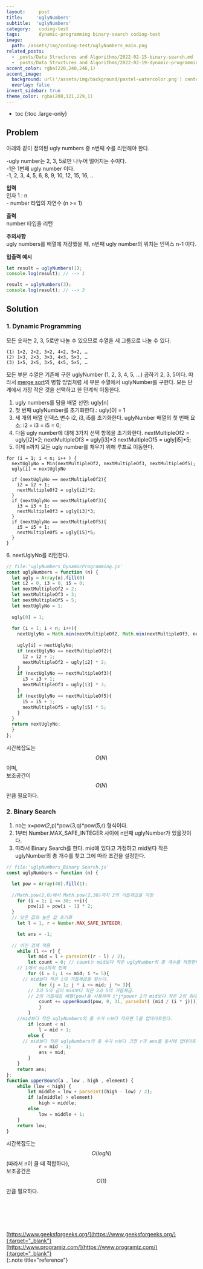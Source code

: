 ```yaml
---
layout:     post
title:     'uglyNumbers'
subtitle:  'uglyNumbers'
category:   coding-test 
tags:       dynamic-programming binary-search coding-test
image: 
  path: /assets/img/coding-test/uglyNumbers_main.png
related_posts: 
  - _posts/Data Structures and Algorithms/2022-02-15-binary-search.md
  - _posts/Data Structures and Algorithms/2022-02-19-dynamic-programming.md
accent_color: rgba(220,240,246,1)
accent_image: 
  background: url('/assets/img/background/pastel-watercolor.png') center/cover 
  overlay: false
invert_sidebar: true
theme_color: rgba(208,121,229,1)
---
```


* toc
{:toc .large-only}

## Problem

아래와 같이 정의된 ugly numbers 중 n번째 수를 리턴해야 한다.

\-ugly number는 2, 3, 5로만 나누어 떨어지는 수이다. <br/>
\-1은 1번째 ugly number 이다. <br/>
\-1, 2, 3, 4, 5, 6, 8, 9, 10, 12, 15, 16, ..


**입력** <br/>
인자 1 : n <br/>
\- number 타입의 자연수 (n >= 1) <br/>

**출력** <br/>
number 타입을 리턴

**주의사항** <br/>
ugly numbers를 배열에 저장했을 때, n번째 ugly number의 위치는 인덱스 n-1 이다. <br/>

**입출력 예시**
~~~js
let result = uglyNumbers(1);
console.log(result); // --> 1

result = uglyNumbers(3);
console.log(result); // --> 3
~~~

## Solution

### 1. Dynamic Programming

모든 숫자는 2, 3, 5로만 나눌 수 있으므로 수열을 세 그룹으로 나눌 수 있다.
~~~
(1) 1×2, 2×2, 3×2, 4×2, 5×2, …
(2) 1×3, 2×3, 3×3, 4×3, 5×3, …
(3) 1×5, 2×5, 3×5, 4×5, 5×5, …
~~~
모든 부분 수열은 기존에 구한 uglyNumber (1, 2, 3, 4, 5, …) 곱하기 2, 3, 5이다. 따라서 [merge sort](/data-structures-and-algorithms/sort.html#7-merge-sort)의 병합 방법처럼 세 부분 수열에서 uglyNumber를 구한다. 모든 단계에서 가장 작은 것을 선택하고 한 단계씩 이동한다.

1. ugly numbers를 담을 배열 선언: ugly[n] <br/>
2. 첫 번째 uglyNumber를 초기화한다.: ugly[0] = 1 <br/>
3. 세 개의 배열 인덱스 변수 i2, i3, i5를 초기화한다.
  uglyNumber 배열의 첫 번째 요소:
    i2 = i3 = i5 = 0;
4. 다음 ugly number에 대해 3가지 선택 항목을 초기화한다.
  nextMultipleOf2 = ugly[i2]*2;
  nextMultipleOf3 = ugly[i3]*3
  nextMultipleOf5 = ugly[i5]*5;
5. 이제 n까지 모든 ugly number를 채우기 위해 루프로 이동한다.

~~~
for (i = 1; i < n; i++ ) {
  nextUglyNo = Min(nextMultipleOf2, nextMultipleOf3, nextMultipleOf5);
  ugly[i] = nextUglyNo

  if (nextUglyNo == nextMultipleOf2){
    i2 = i2 + 1;
    nextMultipleOf2 = ugly[i2]*2;
  }
  if (nextUglyNo == nextMultipleOf3){
    i3 = i3 + 1;
    nextMultipleOf3 = ugly[i3]*3;
  }
  if (nextUglyNo == nextMultipleOf5){
    i5 = i5 + 1;
    nextMultipleOf5 = ugly[i5]*5;
  }    
}
~~~

6\. nextUglyNo를 리턴한다.

~~~js
// file:'uglyNumbers_DynamicProgramming.js'
const uglyNumbers = function (n) {
  let ugly = Array(n).fill(0)
  let i2 = 0, i3 = 0, i5 = 0;
  let nextMultipleOf2 = 2;
  let nextMultipleOf3 = 3;
  let nextMultipleOf5 = 5;
  let nextUglyNo = 1;
 
  ugly[0] = 1;
 
  for (i = 1; i < n; i++){
    nextUglyNo = Math.min(nextMultipleOf2, Math.min(nextMultipleOf3, nextMultipleOf5));
 
    ugly[i] = nextUglyNo;
    if (nextUglyNo == nextMultipleOf2){
      i2 = i2 + 1;
      nextMultipleOf2 = ugly[i2] * 2;
    }
    if (nextUglyNo == nextMultipleOf3){
      i3 = i3 + 1;
      nextMultipleOf3 = ugly[i3] * 3;
    }
    if (nextUglyNo == nextMultipleOf5){
      i5 = i5 + 1;
      nextMultipleOf5 = ugly[i5] * 5;
    }
  }
  return nextUglyNo;
  }
}; 
~~~

시간복잡도는 $$O(N)$$이며, <br/>
보조공간이 $$O(N)$$만큼 필요하다.

### 2. Binary Search

1. no는 x=pow(2,p)*pow(3,q)*pow(5,r) 형식이다.
2. 1부터 Number.MAX_SAFE_INTEGER 사이에 n번째 uglyNumber가 있을것이다.
3. 따라서 Binary Search를 한다. mid에 있다고 가정하고 mid보다 작은 uglyNumber의 총 개수를 찾고 그에 따라 조건을 설정한다.

~~~js
// file:'uglyNumbers_Binary Search.js'
const uglyNumbers = function (n) {

  let pow = Array(40).fill(1);
	  
  //Math.pow(2,0)에서 Math.pow(2,30)까지 2의 거듭제곱을 저장
	for (i = 1; i <= 30; ++i){
		pow[i] = pow[i - 1] * 2;
  }
  // 낮은 값과 높은 값 초기화
	let l = 1, r = Number.MAX_SAFE_INTEGER;

	let ans = -1;
  
  // 이진 검색 적용
	while (l <= r) {
		let mid = l + parseInt((r - l) / 2); 
		let count = 0; // count는 mid보다 작은 uglyNumber의 총 개수를 저장한다.
    // 1에서 mid까지 반복
		for (i = 1; i <= mid; i *= 5){
      // mid보다 작은 i의 거듭제곱을 찾는다.
			for (j = 1; j * i <= mid; j *= 3){
        // 3과 5의 곱이 mid보다 작은 3과 5의 거듭제곱.
        // 2의 거듭제곱 배열(pow)을 사용하여 i*j*power 2가 mid보다 작은 2의 최대 거듭제곱을 찾는다.
	  		count += upperBound(pow, 0, 31, parseInt( (mid / (i * j))));
			}
		}
    //mid보다 작은 uglyNumbers의 총 수가 n보다 작으면 l을 업데이트한다.
		if (count < n)
			l = mid + 1;
		else {
      // mid보다 작은 uglyNumbers의 총 수가 n보다 크면 r과 ans를 동시에 업데이트한다.
			r = mid - 1;
			ans = mid;
		}
	}
	return ans;
};
function upperBound(a , low , high , element) {
	while (low < high) {
		let middle = low + parseInt((high - low) / 2);
		if (a[middle] > element)
			high = middle;
		else
			low = middle + 1;
	}
	return low;
}
~~~

시간복잡도는 $$O(logN)$$ (따라서 n이 클 때 적합하다), <br/>
보조공간은 $$O(1)$$만큼 필요하다.




<br/>
<br/>
<br/>
<br/>

[https://www.geeksforgeeks.org/](https://www.geeksforgeeks.org/){:target="_blank"}<br>
[https://www.programiz.com/](https://www.programiz.com/){:target="_blank"}<br>
{:.note title="reference"}